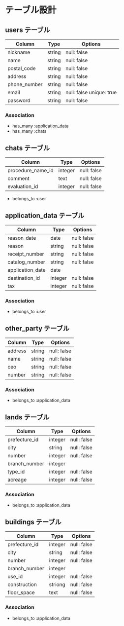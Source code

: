 # テーブル設計

## users テーブル

| Column       | Type   | Options                  |
| ------------ | ------ | ------------------------ |
| nickname     | string | null: false              |
| name         | string | null: false              |
| postal_code  | string | null: false              |
| address      | string | null: false              |
| phone_number | string | null: false              |
| email        | string | null: false unique: true |
| password     | string | null: false              |

### Association

- has_many :application_data
- has_many :chats

## chats テーブル

| Column            | Type    | Options     |
| ----------------- | ------- | ----------- |
| procedure_name_id | integer | null: false |
| comment           | text    | null: false |
| evaluation_id     | integer | null: false |

- belongs_to :user

## application_data テーブル

| Column           | Type    | Options     |
| ---------------- | ------- | ----------- |
| reason_date      | date    | null: false |
| reason           | string  | null: false |
| receipt_number   | string  | null: false |
| catalog_number   | string  | null: false |
| application_date | date    |             |
| destination_id   | integer | null: false |
| tax              | integer | null: false |

### Association

- belongs_to :user

## other_party テーブル

| Column  | Type   | Options     |
| ------- | ------ | ----------- |
| address | string | null: false |
| name    | string | null: false |
| ceo     | string | null: false |
| number  | string | null: false |

### Association

- belongs_to :application_data

## lands テーブル

| Column        | Type    | Options     |
| ------------- | ------- | ----------- |
| prefecture_id | integer | null: false |
| city          | string  | null: false |
| number        | integer | null: false |
| branch_number | integer |             |
| type_id       | integer | null: false |
| acreage       | integer | null: false |

### Association

- belongs_to :application_data

## buildings テーブル

| Column        | Type    | Options     |
| ------------- | ------- | ----------- |
| prefecture_id | integer | null: false |
| city          | string  | null: false |
| number        | integer | null: false |
| branch_number | integer |             |
| use_id        | integer | null: false |
| construction  | striong | null: false |
| floor_space   | text    | null: false |

### Association

- belongs_to :application_data